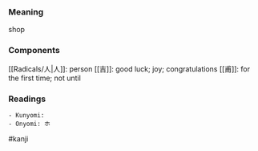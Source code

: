 ### Meaning

shop

### Components

[[Radicals/人|人]]: person [[吉]]: good luck; joy; congratulations [[甫]]: for the first time; not until

### Readings

```
- Kunyomi: 
- Onyomi: ホ
```

#kanji